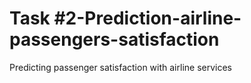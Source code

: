# Task #2-Prediction-airline-passengers-satisfaction
Predicting passenger satisfaction with airline services

